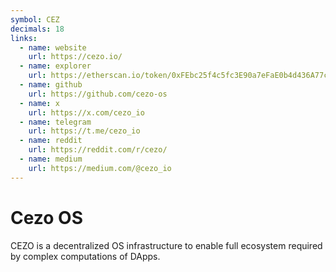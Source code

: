 ```yaml
---
symbol: CEZ
decimals: 18
links:
  - name: website
    url: https://cezo.io/
  - name: explorer
    url: https://etherscan.io/token/0xFEbc25f4c5fc3E90a7eFaE0b4d436A77c9e131B3
  - name: github
    url: https://github.com/cezo-os
  - name: x
    url: https://x.com/cezo_io
  - name: telegram
    url: https://t.me/cezo_io
  - name: reddit
    url: https://reddit.com/r/cezo/
  - name: medium
    url: https://medium.com/@cezo_io
---
```


# Cezo OS

CEZO is a decentralized OS infrastructure to enable full ecosystem required by complex computations of DApps.

